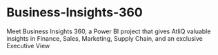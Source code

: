# Business-Insights-360
Meet Business Insights 360, a Power BI project that gives AtliQ valuable insights in Finance, Sales, Marketing, Supply Chain, and an exclusive Executive View
